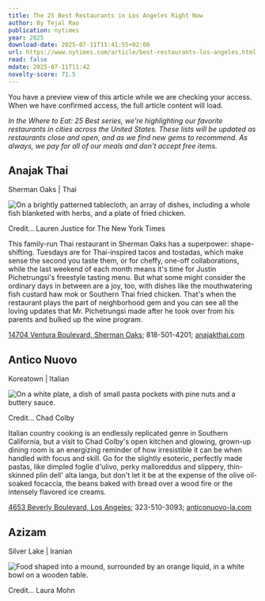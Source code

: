 ```yaml
---
title: The 25 Best Restaurants in Los Angeles Right Now
author: By Tejal Rao
publication: nytimes
year: 2025
download-date: 2025-07-11T11:41:55+02:00
url: https://www.nytimes.com/article/best-restaurants-los-angeles.html
read: false
mdate: 2025-07-11T11:42
novelty-score: 71.5
---
```


You have a preview view of this article while we are checking your access. When we have confirmed access, the full article content will load.

*In the Where to Eat: 25 Best series, we're highlighting our favorite restaurants in cities across the United States. These lists will be updated as restaurants close and open, and as we find new gems to recommend. As always, we pay for all of our meals and don't accept free items.*

## Anajak Thai

Sherman Oaks | Thai

![On a brightly patterned tablecloth, an array of dishes, including a whole fish blanketed with herbs, and a plate of fried chicken.](https://static01.nyt.com/images/2023/09/27/multimedia/27best-restaurants-la12-tmjp/25best-restaurants-la12-tmjp-mobileMasterAt3x.jpg?quality=75&auto=webp&disable=upscale&width=1800)

Credit… Lauren Justice for The New York Times

This family-run Thai restaurant in Sherman Oaks has a superpower: shape-shifting. Tuesdays are for Thai-inspired tacos and tostadas, which make sense the second you taste them, or for cheffy, one-off collaborations, while the last weekend of each month means it's time for Justin Pichetrungsi's freestyle tasting menu. But what some might consider the ordinary days in between are a joy, too, with dishes like the mouthwatering fish custard haw mok or Southern Thai fried chicken. That's when the restaurant plays the part of neighborhood gem and you can see all the loving updates that Mr. Pichetrungsi made after he took over from his parents and bulked up the wine program.

[14704 Ventura Boulevard, Sherman Oaks](https://maps.app.goo.gl/osPj3rdFRDEnq1om7); 818-501-4201; [anajakthai.com](https://www.anajakthai.com/menu/)

## Antico Nuovo

Koreatown | Italian

![On a white plate, a dish of small pasta pockets with pine nuts and a buttery sauce.](https://static01.nyt.com/images/2023/09/27/multimedia/27best-restaurants-la4-vqkj/25best-restaurants-la4-vqkj-mobileMasterAt3x.jpg?quality=75&auto=webp&disable=upscale&width=1800)

Credit… Chad Colby

Italian country cooking is an endlessly replicated genre in Southern California, but a visit to Chad Colby's open kitchen and glowing, grown-up dining room is an energizing reminder of how irresistible it can be when handled with focus and skill. Go for the slightly esoteric, perfectly made pastas, like dimpled foglie d'ulivo, perky malloreddus and slippery, thin-skinned plin dell' alta langa, but don't let it be at the expense of the olive oil-soaked focaccia, the beans baked with bread over a wood fire or the intensely flavored ice creams.

[4653 Beverly Boulevard, Los Angeles](https://maps.app.goo.gl/tsQPUCKE1Mor3Rct9); 323-510-3093; [anticonuovo-la.com](https://www.anticonuovo-la.com/)

## Azizam

Silver Lake | Iranian

![Food shaped into a mound, surrounded by an orange liquid, in a white bowl on a wooden table.](https://static01.nyt.com/images/2025/01/26/multimedia/26best-restaurants-la-Azizam-bfgq/26best-restaurants-la-Azizam-bfgq-mobileMasterAt3x.jpg?quality=75&auto=webp&disable=upscale&width=1800)

Credit… Laura Mohn
